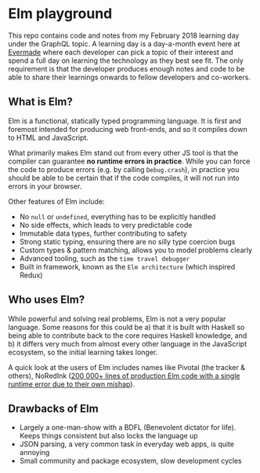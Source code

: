 # Elm playground

This repo contains code and notes from my February 2018 learning day under the GraphQL topic. A learning day is a day-a-month event here at [Evermade](https://www.evermade.fi) where each developer can pick a topic of their interest and spend a full day on learning the technology as they best see fit. The only requirement is that the developer produces enough notes and code to be able to share their learnings onwards to fellow developers and co-workers.

## What is Elm?

Elm is a functional, statically typed programming language. It is first and foremost intended for producing web front-ends, and so it compiles down to HTML and JavaScript.

What primarily makes Elm stand out from every other JS tool is that the compiler can guarantee **no runtime errors in practice**. While you can force the code to produce errors (e.g. by calling `Debug.crash`), in practice you should be able to be certain that if the code compiles, it will not run into errors in your browser.

Other features of Elm include:
- No `null` or `undefined`, everything has to be explicitly handled
- No side effects, which leads to very predictable code
- Immutable data types, further contributing to safety
- Strong static typing, ensuring there are no silly type coercion bugs
- Custom types & pattern matching, allows you to model problems clearly
- Advanced tooling, such as the `time travel debugger`
- Built in framework, known as the `Elm architecture` (which inspired Redux)

## Who uses Elm?

While powerful and solving real problems, Elm is not a very popular language. Some reasons for this could be a) that it is built with Haskell so being able to contribute back to the core requires Haskell knowledge, and b) it differs very much from almost every other language in the JavaScript ecosystem, so the initial learning takes longer.

A quick look at the users of Elm includes names like Pivotal (the tracker & others), NoRedInk ([200 000+ lines of production Elm code with a single runtime error due to their own mishap](https://twitter.com/rtfeldman/status/961051166783213570)).

## Drawbacks of Elm

- Largely a one-man-show with a BDFL (Benevolent dictator for life). Keeps things consistent but also locks the language up
- JSON parsing, a very common task in everyday web apps, is quite annoying
- Small community and package ecosystem, slow development cycles
